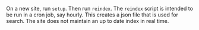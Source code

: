 On a new site, run `setup`.
Then run `reindex`.
The `reindex` script is intended to be run in a cron job,
say hourly. This creates a json file that is used for search.
The site does not maintain an up to date index in real time.
